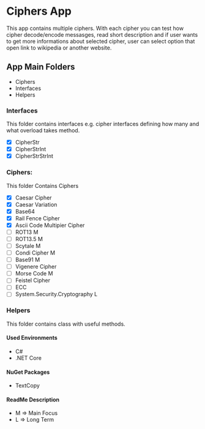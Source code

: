 # Ciphers App
This app contains multiple ciphers. With each cipher you can test how cipher decode/encode messasges, read short description and if user wants to get more informations about selected cipher, user can select option that open link to wikipedia or another website.

## App Main Folders
- Ciphers
- Interfaces
- Helpers

### Interfaces
This folder contains interfaces e.g. cipher interfaces defining how many and what overload takes method.
- [X] CipherStr
- [X] CipherStrInt
- [X] CipherStrStrInt

### Ciphers:
This folder Contains Ciphers
- [X] Caesar Cipher
- [X] Caesar Variation
- [X] Base64
- [X] Rail Fence Cipher
- [X] Ascii Code Multipier Cipher
- [ ] ROT13 M
- [ ] ROT13.5 M
- [ ] Scytale M
- [ ] Condi Cipher M
- [ ] Base91 M
- [ ] Vigenere Cipher
- [ ] Morse Code M
- [ ] Feistel Cipher
- [ ] ECC 
- [ ] System.Security.Cryptography L

### Helpers
This folder contains class with useful methods.

#### Used Environments
- C#
- .NET Core

#### NuGet Packages
- TextCopy


#### ReadMe Description
- M => Main Focus
- L => Long Term
